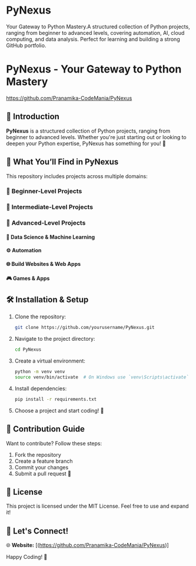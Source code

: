 # PyNexus
Your Gateway to Python Mastery.A structured collection of Python projects, ranging from beginner to advanced levels, covering automation, AI, cloud computing, and data analysis. Perfect for learning and building a strong GitHub portfolio.
# PyNexus - Your Gateway to Python Mastery  
https://github.com/Pranamika-CodeMania/PyNexus

## 🌟 Introduction
**PyNexus** is a structured collection of Python projects, ranging from beginner to advanced levels. Whether you're just starting out or looking to deepen your Python expertise, PyNexus has something for you! 🚀

## 📌 What You’ll Find in PyNexus
This repository includes projects across multiple domains:

### 🔹 **Beginner-Level Projects**


### 🔹 **Intermediate-Level Projects**


### 🔹 **Advanced-Level Projects**


#### 🎯 Data Science & Machine Learning


#### ⚙️ Automation


#### 🌐 Build Websites & Web Apps


#### 🎮 Games & Apps

## 🛠️ Installation & Setup
1. Clone the repository:
   ```bash
   git clone https://github.com/yourusername/PyNexus.git
   ```
2. Navigate to the project directory:
   ```bash
   cd PyNexus
   ```
3. Create a virtual environment:
   ```bash
   python -m venv venv
   source venv/bin/activate  # On Windows use `venv\Scripts\activate`
   ```
4. Install dependencies:
   ```bash
   pip install -r requirements.txt
   ```
5. Choose a project and start coding! 🎯

## 📖 Contribution Guide
Want to contribute? Follow these steps:
1. Fork the repository
2. Create a feature branch
3. Commit your changes
4. Submit a pull request 🚀

## 📜 License
This project is licensed under the MIT License. Feel free to use and expand it!

## 💬 Let's Connect!
🌐 **Website:** [(https://github.com/Pranamika-CodeMania/PyNexus)] 

Happy Coding! 🎉
